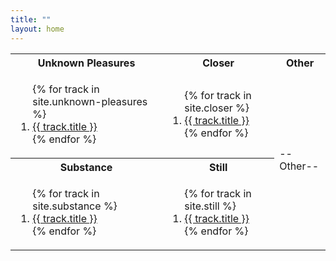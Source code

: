 ```yaml
---
title: ""
layout: home
---
```


<table>
<tr>
<th>Unknown Pleasures</th>
<th>Closer</th>
<th>Other</th>
</tr>
<tr>
<td>
<ol>
{% for track in site.unknown-pleasures %}
  <li><a href="{{ track.url }}">{{ track.title }}</a></li>
{% endfor %}
</ol>
</td>
<td>
<ol>
{% for track in site.closer %}
  <li><a href="{{ track.url }}">{{ track.title }}</a></li>
{% endfor %}
</ol>
</td>
<td rowspan="3">
--Other--
</td>
</tr>
<tr>
<th>Substance</th>
<th>Still</th>
</tr>
<tr>
<td>
<ol>
{% for track in site.substance %}
  <li><a href="{{ track.url }}">{{ track.title }}</a></li>
{% endfor %}
</ol>
</td>
<td>
<ol>
{% for track in site.still %}
  <li><a href="{{ track.url }}">{{ track.title }}</a></li>
{% endfor %}
</ol>
</td>
</tr>
</table>
